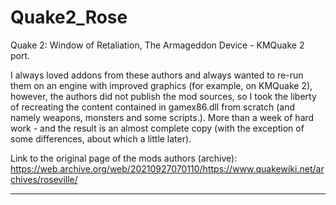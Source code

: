 # Quake2_Rose
Quake 2: Window of Retaliation, The Armageddon Device - KMQuake 2 port.

I always loved addons from these authors and always wanted to re-run them on an engine with improved graphics (for example, on KMQuake 2), however, the authors did not publish the mod sources, so I took the liberty of recreating the content contained in gamex86.dll from scratch (and namely weapons, monsters and some scripts.). More than a week of hard work - and the result is an almost complete copy (with the exception of some differences, about which a little later).

Link to the original page of the mods authors (archive): https://web.archive.org/web/20210927070110/https://www.quakewiki.net/archives/roseville/

***
